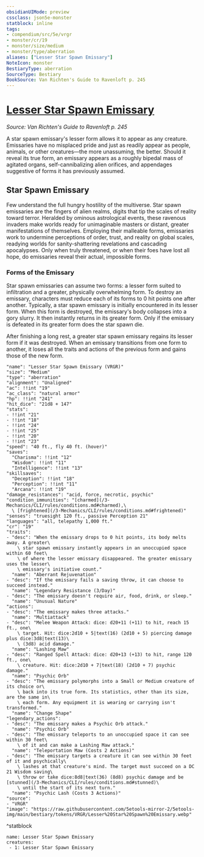 ```yaml
---
obsidianUIMode: preview
cssclass: json5e-monster
statblock: inline
tags:
- compendium/src/5e/vrgr
- monster/cr/19
- monster/size/medium
- monster/type/aberration
aliases: ["Lesser Star Spawn Emissary"]
NoteIcon: monster
BestiaryType: aberration
SourceType: Bestiary
BookSource: Van Richten's Guide to Ravenloft p. 245
---
```

# [Lesser Star Spawn Emissary](3-Mechanics\CLI\bestiary\aberration/lesser-star-spawn-emissary-vrgr.md)
*Source: Van Richten's Guide to Ravenloft p. 245*  

A star spawn emissary's lesser form allows it to appear as any creature. Emissaries have no misplaced pride and just as readily appear as people, animals, or other creatures—the more unassuming, the better. Should it reveal its true form, an emissary appears as a roughly bipedal mass of agitated organs, self-cannibalizing alien orifices, and appendages suggestive of forms it has previously assumed.

## Star Spawn Emissary

Few understand the full hungry hostility of the multiverse. Star spawn emissaries are the fingers of alien realms, digits that tip the scales of reality toward terror. Heralded by ominous astrological events, these ravenous invaders make worlds ready for unimaginable masters or distant, greater manifestations of themselves. Employing their malleable forms, emissaries work to undermine perceptions of order, trust, and reality on global scales, readying worlds for sanity-shattering revelations and cascading apocalypses. Only when truly threatened, or when their foes have lost all hope, do emissaries reveal their actual, impossible forms.

### Forms of the Emissary

Star spawn emissaries can assume two forms: a lesser form suited to infiltration and a greater, physically overwhelming form. To destroy an emissary, characters must reduce each of its forms to 0 hit points one after another. Typically, a star spawn emissary is initially encountered in its lesser form. When this form is destroyed, the emissary's body collapses into a gory slurry. It then instantly returns in its greater form. Only if the emissary is defeated in its greater form does the star spawn die.

After finishing a long rest, a greater star spawn emissary regains its lesser form if it was destroyed. When an emissary transitions from one form to another, it loses all the traits and actions of the previous form and gains those of the new form.

```statblock
"name": "Lesser Star Spawn Emissary (VRGR)"
"size": "Medium"
"type": "aberration"
"alignment": "Unaligned"
"ac": !!int "19"
"ac_class": "natural armor"
"hp": !!int "241"
"hit_dice": "21d8 + 147"
"stats":
- !!int "21"
- !!int "18"
- !!int "24"
- !!int "25"
- !!int "20"
- !!int "23"
"speed": "40 ft., fly 40 ft. (hover)"
"saves":
  "Charisma": !!int "12"
  "Wisdom": !!int "11"
  "Intelligence": !!int "13"
"skillsaves":
  "Deception": !!int "18"
  "Perception": !!int "11"
  "Arcana": !!int "19"
"damage_resistances": "acid, force, necrotic, psychic"
"condition_immunities": "[charmed](/3-Mechanics/CLI/rules/conditions.md#charmed),\
  \ [frightened](/3-Mechanics/CLI/rules/conditions.md#frightened)"
"senses": "truesight 120 ft., passive Perception 21"
"languages": "all, telepathy 1,000 ft."
"cr": "19"
"traits":
- "desc": "When the emissary drops to 0 hit points, its body melts away. A greater\
    \ star spawn emissary instantly appears in an unoccupied space within 60 feet\
    \ of where the lesser emissary disappeared. The greater emissary uses the lesser\
    \ emissary's initiative count."
  "name": "Aberrant Rejuvenation"
- "desc": "If the emissary fails a saving throw, it can choose to succeed instead."
  "name": "Legendary Resistance (3/Day)"
- "desc": "The emissary doesn't require air, food, drink, or sleep."
  "name": "Unusual Nature"
"actions":
- "desc": "The emissary makes three attacks."
  "name": "Multiattack"
- "desc": "Melee Weapon Attack: dice: d20+11 (+11) to hit, reach 15 ft., one\
    \ target. Hit: dice:2d10 + 5|text(16) (2d10 + 5) piercing damage plus dice:3d8|text(13)\
    \ (3d8) acid damage."
  "name": "Lashing Maw"
- "desc": "Ranged Spell Attack: dice: d20+13 (+13) to hit, range 120 ft., one\
    \ creature. Hit: dice:2d10 + 7|text(18) (2d10 + 7) psychic damage."
  "name": "Psychic Orb"
- "desc": "The emissary polymorphs into a Small or Medium creature of its choice or\
    \ back into its true form. Its statistics, other than its size, are the same in\
    \ each form. Any equipment it is wearing or carrying isn't transformed."
  "name": "Change Shape"
"legendary_actions":
- "desc": "The emissary makes a Psychic Orb attack."
  "name": "Psychic Orb"
- "desc": "The emissary teleports to an unoccupied space it can see within 30 feet\
    \ of it and can make a Lashing Maw attack."
  "name": "Teleportation Maw (Costs 2 Actions)"
- "desc": "The emissary targets a creature it can see within 30 feet of it and psychically\
    \ lashes at that creature's mind. The target must succeed on a DC 21 Wisdom saving\
    \ throw or take dice:8d8|text(36) (8d8) psychic damage and be [stunned](/3-Mechanics/CLI/rules/conditions.md#stunned)\
    \ until the start of its next turn."
  "name": "Psychic Lash (Costs 3 Actions)"
"source":
- "VRGR"
"image": "https://raw.githubusercontent.com/5etools-mirror-2/5etools-img/main/bestiary/tokens/VRGR/Lesser%20Star%20Spawn%20Emissary.webp"
```
^statblock

```encounter-table
name: Lesser Star Spawn Emissary
creatures:
 - 1: Lesser Star Spawn Emissary
```